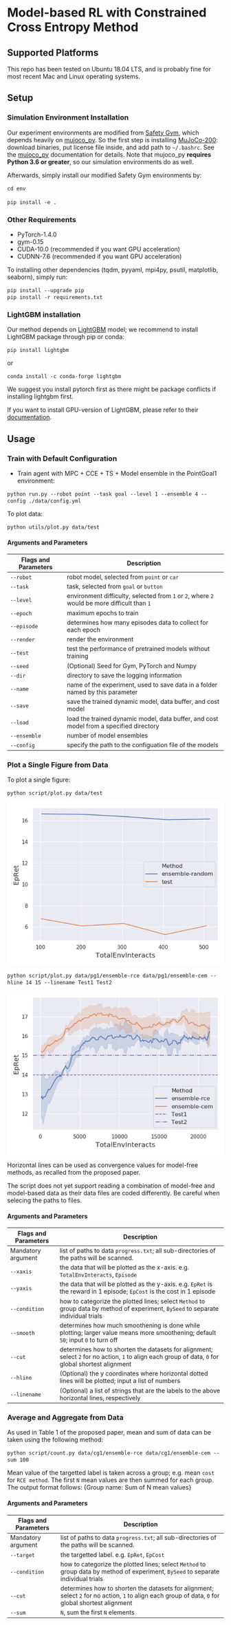 Model-based RL with Constrained Cross Entropy Method
==================================

## Supported Platforms

This repo has been tested on Ubuntu 18.04 LTS, and is probably fine for most recent Mac and Linux operating systems. 

## Setup
### Simulation Environment Installation 

Our experiment environments are modified from [Safety Gym](https://github.com/openai/safety-gym), which depends heavily on [mujoco_py](https://github.com/openai/mujoco-py). So the first step is installing [MuJoCo-200](https://www.roboti.us/index.html): download binaries, put license file inside, and add path to `~/.bashrc`. See the [mujoco_py](https://github.com/openai/mujoco-py) documentation for details. Note that mujoco_py **requires Python 3.6 or greater**, so our simulation environments do as well.

Afterwards, simply install our modified Safety Gym environments by:

```
cd env

pip install -e .
```

### Other Requirements
- PyTorch-1.4.0
- gym-0.15
- CUDA-10.0 (recommended if you want GPU acceleration)
- CUDNN-7.6 (recommended if you want GPU acceleration)

To installing other dependencies (tqdm, pyyaml, mpi4py, psutil, matplotlib, seaborn), simply run:
  ```Shell
  pip install --upgrade pip
  pip install -r requirements.txt
  ```

### LightGBM installation

Our method depends on [LightGBM](https://lightgbm.readthedocs.io/en/latest/) model; we recommend to install LightGBM package through pip or conda:

```
pip install lightgbm
```
or
```
conda install -c conda-forge lightgbm
```
We suggest you install pytorch first as there might be package conflicts if installing lightgbm first.

If you want to install GPU-version of LightGBM, please refer to their [documentation](https://lightgbm.readthedocs.io/en/latest/GPU-Tutorial.html).


## Usage

  
### Train with Default Configuration
- Train agent with MPC + CCE + TS + Model ensemble in the PointGoal1 environment:
```Shell
python run.py --robot point --task goal --level 1 --ensemble 4 --config ./data/config.yml
```

To plot data:

```
python utils/plot.py data/test
```

#### Arguments and Parameters
| Flags and Parameters  | Description |
| ------------- | ------------- |
| ``--robot``  | robot model, selected from `point` or `car`  |
| ``--task``  | task, selected from `goal` or `button` |
| ``--level``  | environment difficulty, selected from `1` or `2`, where `2` would be more difficult than `1`  |
| ``--epoch``  | maximum epochs to train  |
| ``--episode``  | determines how many episodes data to collect for each epoch  |
| ``--render``  | render the environment |
| ``--test``  | test the performance of pretrained models without training  |
| ``--seed``  | (Optional) Seed for Gym, PyTorch and Numpy  |
| ``--dir``  |  directory to save the logging information  |
| ``--name``  | name of the experiment, used to save data in a folder named by this parameter  |
| ``--save``  | save the trained dynamic model, data buffer, and cost model  |
| ``--load``  | load the trained dynamic model, data buffer, and cost model from a specified directory  |
| ``--ensemble``  | number of model ensembles  |
| ``--config``  | specify the path to the configuation file of the models  |


### Plot a Single Figure from Data
To plot a single figure:
```
python script/plot.py data/test
```
![image](/data/TestFigure1.png)
```
python script/plot.py data/pg1/ensemble-rce data/pg1/ensemble-cem --hline 14 15 --linename Test1 Test2
```
![image](/data/TestFigure3.png)

Horizontal lines can be used as convergence values for model-free methods, as recalled from the proposed paper.

The script does not yet support reading a combination of model-free and model-based data as their data files are coded differently. Be careful when selecing the paths to files.

#### Arguments and Parameters
| Flags and Parameters  | Description |
| ------------- | ------------- |
| Mandatory argument  | list of paths to data `progress.txt`; all sub-directories of the paths will be scanned.  |
| ``--xaxis``  | the data that will be plotted as the x-axis. e.g. `TotalEnvInteracts`, `Episode`  |
| ``--yaxis``  | the data that will be plotted as the y-axis. e.g. `EpRet` is the reward in 1 episode; `EpCost` is the cost in 1 episode  |
| ``--condition``  | how to categorize the plotted lines; select `Method` to group data by method of experiment, `BySeed` to separate individual trials  |
| ``--smooth``  | determines how much smoothening is done while plotting; larger value means more smoothening; default `50`; input `0` to turn off  |
| ``--cut``  | determines how to shorten the datasets for alignment; select `2` for no action, `1` to align each group of data, `0` for global shortest alignment |
| ``--hline``  | (Optional) the y coordinates where horizontal dotted lines will be plotted; input a list of numbers |
| ``--linename``  | (Optional) a list of strings that are the labels to the above horizontal lines, respectively  |


### Average and Aggregate from Data
As used in Table 1 of the proposed paper, mean and sum of data can be taken using the following method:
```
python script/count.py data/cg1/ensemble-rce data/cg1/ensemble-cem --sum 100
```
Mean value of the targetted label is taken across a group; e.g. mean `cost` for `RCE method`. The first `N` mean values are then summed for each group.
The output format follows: {Group name: Sum of N mean values}

#### Arguments and Parameters
| Flags and Parameters  | Description |
| ------------- | ------------- |
| Mandatory argument  | list of paths to data `progress.txt`; all sub-directories of the paths will be scanned.  |
| ``--target``  | the targetted label. e.g. `EpRet`, `EpCost`  |
| ``--condition``  | how to categorize the plotted lines; select `Method` to group data by method of experiment, `BySeed` to separate individual trials  |
| ``--cut``  | determines how to shorten the datasets for alignment; select `2` for no action, `1` to align each group of data, `0` for global shortest alignment |
| ``--sum``  | `N`, sum the first `N` elements  |


